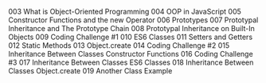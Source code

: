 003 What is Object-Oriented Programming
004 OOP in JavaScript
005 Constructor Functions and the new Operator
006 Prototypes
007 Prototypal Inheritance and The Prototype Chain
008 Prototypal Inheritance on Built-In Objects
009 Coding Challenge #1
010 ES6 Classes
011 Setters and Getters
012 Static Methods
013 Object.create
014 Coding Challenge #2
015 Inheritance Between Classes Constructor Functions
016 Coding Challenge #3
017 Inheritance Between Classes ES6 Classes
018 Inheritance Between Classes Object.create
019 Another Class Example